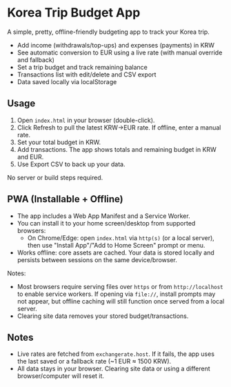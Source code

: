 # Korea Trip Budget App

A simple, pretty, offline-friendly budgeting app to track your Korea trip.

- Add income (withdrawals/top-ups) and expenses (payments) in KRW
- See automatic conversion to EUR using a live rate (with manual override and fallback)
- Set a trip budget and track remaining balance
- Transactions list with edit/delete and CSV export
- Data saved locally via localStorage

## Usage

1. Open `index.html` in your browser (double-click).
2. Click Refresh to pull the latest KRW→EUR rate. If offline, enter a manual rate.
3. Set your total budget in KRW.
4. Add transactions. The app shows totals and remaining budget in KRW and EUR.
5. Use Export CSV to back up your data.

No server or build steps required.

## PWA (Installable + Offline)

- The app includes a Web App Manifest and a Service Worker.
- You can install it to your home screen/desktop from supported browsers:
  - On Chrome/Edge: open `index.html` via `http(s)` (or a local server), then use "Install App"/"Add to Home Screen" prompt or menu.
- Works offline: core assets are cached. Your data is stored locally and persists between sessions on the same device/browser.

Notes:

- Most browsers require serving files over `https` or from `http://localhost` to enable service workers. If opening via `file://`, install prompts may not appear, but offline caching will still function once served from a local server.
- Clearing site data removes your stored budget/transactions.

## Notes

- Live rates are fetched from `exchangerate.host`. If it fails, the app uses the last saved or a fallback rate (~1 EUR ≈ 1500 KRW).
- All data stays in your browser. Clearing site data or using a different browser/computer will reset it.
